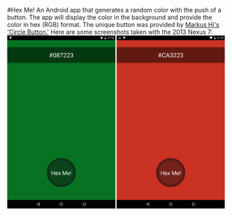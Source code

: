 #Hex Me!
An Android app that generates a random color with the push of a button. The app will display the color in the background and provide the color in hex (RGB) format. The unique button was provided by [Markus Hi's 'Circle Button.'](https://github.com/markushi/android-circlebutton) Here are some screenshots taken with the 2013 Nexus 7: ![screenshot](screenshot.png)
